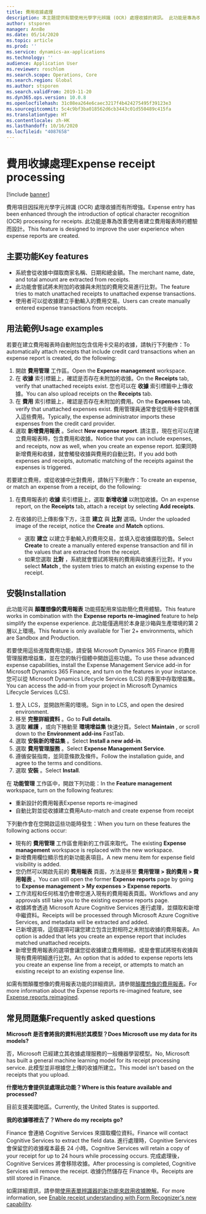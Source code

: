 ```yaml
---
title: 費用收據處理
description: 本主題提供有關使用光學字元辨識 (OCR) 處理收據的資訊。 此功能是專為改善使用者在 Microsoft Dynamics 365 Finance 中建立費用報表時的體驗而設計。
author: stsporen
manager: AnnBe
ms.date: 05/14/2020
ms.topic: article
ms.prod: ''
ms.service: dynamics-ax-applications
ms.technology: ''
audience: Application User
ms.reviewer: roschlom
ms.search.scope: Operations, Core
ms.search.region: Global
ms.author: stsporen
ms.search.validFrom: 2019-11-20
ms.dyn365.ops.version: 10.0.8
ms.openlocfilehash: 31c08ea264e6caec3217f4b424275495f39123e3
ms.sourcegitcommit: 5c4c9bf3ba018562d6cb3443c01d550489c415fa
ms.translationtype: HT
ms.contentlocale: zh-HK
ms.lasthandoff: 10/16/2020
ms.locfileid: "4087658"
---
```

# <a name="expense-receipt-processing"></a><span data-ttu-id="4eb4f-104">費用收據處理</span><span class="sxs-lookup"><span data-stu-id="4eb4f-104">Expense receipt processing</span></span>

[!include [banner](../includes/banner.md)]

<span data-ttu-id="4eb4f-105">費用項目因採用光學字元辨識 (OCR) 處理收據而有所增強。</span><span class="sxs-lookup"><span data-stu-id="4eb4f-105">Expense entry has been enhanced through the introduction of optical character recognition (OCR) processing for receipts.</span></span> <span data-ttu-id="4eb4f-106">此功能是專為改善使用者建立費用報表時的體驗而設計。</span><span class="sxs-lookup"><span data-stu-id="4eb4f-106">This feature is designed to improve the user experience when expense reports are created.</span></span>

## <a name="key-features"></a><span data-ttu-id="4eb4f-107">主要功能</span><span class="sxs-lookup"><span data-stu-id="4eb4f-107">Key features</span></span>

- <span data-ttu-id="4eb4f-108">系統會從收據中擷取商家名稱、日期和總金額。</span><span class="sxs-lookup"><span data-stu-id="4eb4f-108">The merchant name, date, and total amount are extracted from receipts.</span></span>
- <span data-ttu-id="4eb4f-109">此功能會嘗試將未附加的收據與未附加的費用交易進行比對。</span><span class="sxs-lookup"><span data-stu-id="4eb4f-109">The feature tries to match unattached receipts to unattached expense transactions.</span></span>
- <span data-ttu-id="4eb4f-110">使用者可以從收據建立手動輸入的費用交易。</span><span class="sxs-lookup"><span data-stu-id="4eb4f-110">Users can create manually entered expense transactions from receipts.</span></span>

## <a name="usage-examples"></a><span data-ttu-id="4eb4f-111">用法範例</span><span class="sxs-lookup"><span data-stu-id="4eb4f-111">Usage examples</span></span>

<span data-ttu-id="4eb4f-112">若要在建立費用報表時自動附加包含信用卡交易的收據，請執行下列動作：</span><span class="sxs-lookup"><span data-stu-id="4eb4f-112">To automatically attach receipts that include credit card transactions when an expense report is created, do the following:</span></span>

  1. <span data-ttu-id="4eb4f-113">開啟 **費用管理** 工作區。</span><span class="sxs-lookup"><span data-stu-id="4eb4f-113">Open the **Expense management** workspace.</span></span>
  2. <span data-ttu-id="4eb4f-114">在 **收據** 索引標籤上，確認是否存在未附加的收據。</span><span class="sxs-lookup"><span data-stu-id="4eb4f-114">On the **Receipts** tab, verify that unattached receipts exist.</span></span> <span data-ttu-id="4eb4f-115">您也可以在 **收據** 索引標籤中上傳收據。</span><span class="sxs-lookup"><span data-stu-id="4eb4f-115">You can also upload receipts on the **Receipts** tab.</span></span>
  3. <span data-ttu-id="4eb4f-116">在 **費用** 索引標籤上，確認是否存在未附加的費用。</span><span class="sxs-lookup"><span data-stu-id="4eb4f-116">On the **Expenses** tab, verify that unattached expenses exist.</span></span> <span data-ttu-id="4eb4f-117">費用管理員通常會從信用卡提供者匯入這些費用。</span><span class="sxs-lookup"><span data-stu-id="4eb4f-117">Typically, the expense administrator imports these expenses from the credit card provider.</span></span>
  4. <span data-ttu-id="4eb4f-118">選取 **新增費用報表** 。</span><span class="sxs-lookup"><span data-stu-id="4eb4f-118">Select **New expense report**.</span></span> <span data-ttu-id="4eb4f-119">請注意，現在也可以在建立費用報表時，包含費用和收據。</span><span class="sxs-lookup"><span data-stu-id="4eb4f-119">Notice that you can include expenses, and receipts, now as well, when you create an expense report.</span></span> <span data-ttu-id="4eb4f-120">如果同時新增費用和收據，就會觸發收據與費用的自動比對。</span><span class="sxs-lookup"><span data-stu-id="4eb4f-120">If you add both expenses and receipts, automatic matching of the receipts against the expenses is triggered.</span></span>

<span data-ttu-id="4eb4f-121">若要建立費用，或從收據中比對費用，請執行下列動作：</span><span class="sxs-lookup"><span data-stu-id="4eb4f-121">To create an expense, or match an expense from a receipt, do the following:</span></span>

  1. <span data-ttu-id="4eb4f-122">在費用報表的 **收據** 索引標籤上，選取 **新增收據** 以附加收據。</span><span class="sxs-lookup"><span data-stu-id="4eb4f-122">On an expense report, on the **Receipts** tab, attach a receipt by selecting **Add receipts**.</span></span>
  2. <span data-ttu-id="4eb4f-123">在收據的已上傳影像下方，注意 **建立** 與 **比對** 選項。</span><span class="sxs-lookup"><span data-stu-id="4eb4f-123">Under the uploaded image of the receipt, notice the **Create** and **Match** options.</span></span>

      - <span data-ttu-id="4eb4f-124">選取 **建立** 以建立手動輸入的費用交易，並填入從收據擷取的值。</span><span class="sxs-lookup"><span data-stu-id="4eb4f-124">Select **Create** to create a manually entered expense transaction and fill in the values that are extracted from the receipt.</span></span>
      - <span data-ttu-id="4eb4f-125">如果您選取 **比對** ，系統就會嘗試將現有的費用與收據進行比對。</span><span class="sxs-lookup"><span data-stu-id="4eb4f-125">If you select **Match** , the system tries to match an existing expense to the receipt.</span></span>

## <a name="installation"></a><span data-ttu-id="4eb4f-126">安裝</span><span class="sxs-lookup"><span data-stu-id="4eb4f-126">Installation</span></span>

<span data-ttu-id="4eb4f-127">此功能可與 **顛覆想像的費用報表** 功能搭配用來協助簡化費用體驗。</span><span class="sxs-lookup"><span data-stu-id="4eb4f-127">This feature works in combination with the **Expense reports re-imagined** feature to help simplify the expense experience.</span></span> <span data-ttu-id="4eb4f-128">此功能僅適用於本身是沙箱與生產環境的第 2 層以上環境。</span><span class="sxs-lookup"><span data-stu-id="4eb4f-128">This feature is only available for Tier 2+ environments, which are Sandbox and Production.</span></span>

<span data-ttu-id="4eb4f-129">若要使用這些進階費用功能，請安裝 Microsoft Dynamics 365 Finance 的費用管理服務增益集，並在您的執行個體中開啟這些功能。</span><span class="sxs-lookup"><span data-stu-id="4eb4f-129">To use these advanced expense capabilities, install the Expense Management Service add-in for Microsoft Dynamics 365 Finance, and turn on the features in your instance.</span></span> <span data-ttu-id="4eb4f-130">您可以從 Microsoft Dynamics Lifecycle Services (LCS) 的專案中存取增益集。</span><span class="sxs-lookup"><span data-stu-id="4eb4f-130">You can access the add-in from your project in Microsoft Dynamics Lifecycle Services (LCS).</span></span>

1. <span data-ttu-id="4eb4f-131">登入 LCS，並開啟所需的環境。</span><span class="sxs-lookup"><span data-stu-id="4eb4f-131">Sign in to LCS, and open the desired environment.</span></span>
2. <span data-ttu-id="4eb4f-132">移至 **完整詳細資料** 。</span><span class="sxs-lookup"><span data-stu-id="4eb4f-132">Go to **Full details**.</span></span>
3. <span data-ttu-id="4eb4f-133">選取 **維護** ，或向下捲動至 **環境增益集** 快速分頁。</span><span class="sxs-lookup"><span data-stu-id="4eb4f-133">Select **Maintain** , or scroll down to the **Environment add-ins** FastTab.</span></span>
4. <span data-ttu-id="4eb4f-134">選取 **安裝新的增益集** 。</span><span class="sxs-lookup"><span data-stu-id="4eb4f-134">Select **Install a new add-in**.</span></span>
5. <span data-ttu-id="4eb4f-135">選取 **費用管理服務** 。</span><span class="sxs-lookup"><span data-stu-id="4eb4f-135">Select **Expense Management Service**.</span></span>
6. <span data-ttu-id="4eb4f-136">遵循安裝指南，並同意條款及條件。</span><span class="sxs-lookup"><span data-stu-id="4eb4f-136">Follow the installation guide, and agree to the terms and conditions.</span></span>
7. <span data-ttu-id="4eb4f-137">選取 **安裝** 。</span><span class="sxs-lookup"><span data-stu-id="4eb4f-137">Select **Install**.</span></span>

<span data-ttu-id="4eb4f-138">在 **功能管理** 工作區中，開啟下列功能：</span><span class="sxs-lookup"><span data-stu-id="4eb4f-138">In the **Feature management** workspace, turn on the following features:</span></span>

- <span data-ttu-id="4eb4f-139">重新設計的費用報表</span><span class="sxs-lookup"><span data-stu-id="4eb4f-139">Expense reports re-imagined</span></span>
- <span data-ttu-id="4eb4f-140">自動比對並從收據建立費用</span><span class="sxs-lookup"><span data-stu-id="4eb4f-140">Auto-match and create expense from receipt</span></span>

<span data-ttu-id="4eb4f-141">下列動作會在您開啟這些功能時發生：</span><span class="sxs-lookup"><span data-stu-id="4eb4f-141">When you turn on these features the following actions occur:</span></span>

- <span data-ttu-id="4eb4f-142">現有的 **費用管理** 工作區會用新的工作區來取代。</span><span class="sxs-lookup"><span data-stu-id="4eb4f-142">The existing **Expense management** workspace is replaced with the new workspace.</span></span>
- <span data-ttu-id="4eb4f-143">新增費用欄位顯示性的新功能表項目。</span><span class="sxs-lookup"><span data-stu-id="4eb4f-143">A new menu item for expense field visibility is added.</span></span>
- <span data-ttu-id="4eb4f-144">您仍然可以開啟先前的 **費用報表** 頁面，方法是移至 **費用管理 > 我的費用 > 費用報表** 。</span><span class="sxs-lookup"><span data-stu-id="4eb4f-144">You can still open the former **Expense reports** page by going to **Expense management > My expenses > Expense reports**.</span></span>
- <span data-ttu-id="4eb4f-145">工作流程和任何核准仍會帶您進入現有的費用報表頁面。</span><span class="sxs-lookup"><span data-stu-id="4eb4f-145">Workflows and any approvals still take you to the existing expense reports page.</span></span>
- <span data-ttu-id="4eb4f-146">收據將會透過 Microsoft Azure Cognitive Services 進行處理，並擷取和新增中繼資料。</span><span class="sxs-lookup"><span data-stu-id="4eb4f-146">Receipts will be processed through Microsoft Azure Cognitive Services, and metadata will be extracted and added.</span></span>
- <span data-ttu-id="4eb4f-147">已新增選項，這個選項可讓您建立包含比對相符之未附加收據的費用報表。</span><span class="sxs-lookup"><span data-stu-id="4eb4f-147">An option is added that lets you create an expense report that includes matched unattached receipts.</span></span>
- <span data-ttu-id="4eb4f-148">新增至費用報表的選項會讓您從收據建立費用明細，或是會嘗試將現有收據與現有費用明細進行比對。</span><span class="sxs-lookup"><span data-stu-id="4eb4f-148">An option that is added to expense reports lets you create an expense line from a receipt, or attempts to match an existing receipt to an existing expense line.</span></span>

<span data-ttu-id="4eb4f-149">如需有關顛覆想像的費用報表功能的詳細資訊，請參閱[顛覆想像的費用報表](ExpenseWorkspaceNew.md)。</span><span class="sxs-lookup"><span data-stu-id="4eb4f-149">For more information about the Expense reports re-imagined feature, see [Expense reports reimagined](ExpenseWorkspaceNew.md).</span></span>

## <a name="frequently-asked-questions"></a><span data-ttu-id="4eb4f-150">常見問題集</span><span class="sxs-lookup"><span data-stu-id="4eb4f-150">Frequently asked questions</span></span>

<span data-ttu-id="4eb4f-151">**Microsoft 是否會將我的資料用於其模型？**</span><span class="sxs-lookup"><span data-stu-id="4eb4f-151">**Does Microsoft use my data for its models?**</span></span>

<span data-ttu-id="4eb4f-152">否，Microsoft 已經建立其收據處理服務的一般機器學習模型。</span><span class="sxs-lookup"><span data-stu-id="4eb4f-152">No, Microsoft has built a general machine learning model for its receipt processing service.</span></span> <span data-ttu-id="4eb4f-153">此模型並非根據您上傳的收據所建立。</span><span class="sxs-lookup"><span data-stu-id="4eb4f-153">This model isn't based on the receipts that you upload.</span></span>

<span data-ttu-id="4eb4f-154">**什麼地方會提供並處理此功能？**</span><span class="sxs-lookup"><span data-stu-id="4eb4f-154">**Where is this feature available and processed?**</span></span>

<span data-ttu-id="4eb4f-155">目前支援美國地區。</span><span class="sxs-lookup"><span data-stu-id="4eb4f-155">Currently, the United States is supported.</span></span>

<span data-ttu-id="4eb4f-156">**我的收據哪裡去了？**</span><span class="sxs-lookup"><span data-stu-id="4eb4f-156">**Where do my receipts go?**</span></span>

<span data-ttu-id="4eb4f-157">Finance 會連絡 Cognitive Services 來擷取欄位資料。</span><span class="sxs-lookup"><span data-stu-id="4eb4f-157">Finance will contact Cognitive Services to extract the field data.</span></span> <span data-ttu-id="4eb4f-158">進行處理時，Cognitive Services 會保留您的收據複本最長 24 小時。</span><span class="sxs-lookup"><span data-stu-id="4eb4f-158">Cognitive Services will retain a copy of your receipt for up to 24 hours while processing occurs.</span></span> <span data-ttu-id="4eb4f-159">完成處理後，Cognitive Services 將會移除收據。</span><span class="sxs-lookup"><span data-stu-id="4eb4f-159">After processing is completed, Cognitive Services will remove the receipt.</span></span> <span data-ttu-id="4eb4f-160">收據仍然儲存在 Finance 中。</span><span class="sxs-lookup"><span data-stu-id="4eb4f-160">Receipts are still stored in Finance.</span></span>

<span data-ttu-id="4eb4f-161">如需詳細資訊，請參閱[使用表單辨識器的新功能來啟用收據瞭解](https://azure.microsoft.com/blog/enable-receipt-understanding-with-form-recognizer-s-new-capability/)。</span><span class="sxs-lookup"><span data-stu-id="4eb4f-161">For more information, see [Enable receipt understanding with Form Recognizer's new capability](https://azure.microsoft.com/blog/enable-receipt-understanding-with-form-recognizer-s-new-capability/).</span></span>
